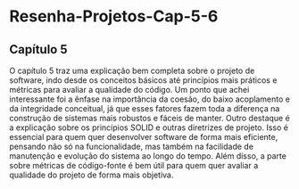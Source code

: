 # Resenha-Projetos-Cap-5-6
## Capítulo 5

O capítulo 5 traz uma explicação bem completa sobre o projeto de software, indo desde os conceitos básicos até princípios mais práticos e métricas para avaliar a qualidade do código. Um ponto que achei interessante foi a ênfase na importância da coesão, do baixo acoplamento e da integridade conceitual, já que esses fatores fazem toda a diferença na construção de sistemas mais robustos e fáceis de manter.
Outro destaque é a explicação sobre os princípios SOLID e outras diretrizes de projeto. Isso é essencial para quem quer desenvolver software de forma mais eficiente, pensando não só na funcionalidade, mas também na facilidade de manutenção e evolução do sistema ao longo do tempo. Além disso, a parte sobre métricas de código-fonte é bem útil para quem quer avaliar a qualidade do projeto de forma mais objetiva.
